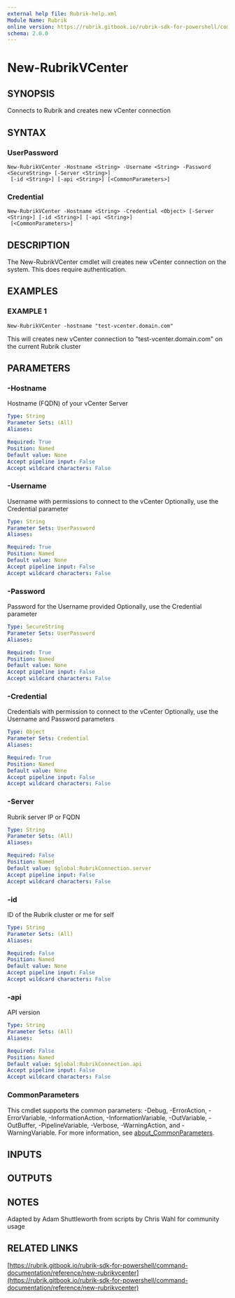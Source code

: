 ```yaml
---
external help file: Rubrik-help.xml
Module Name: Rubrik
online version: https://rubrik.gitbook.io/rubrik-sdk-for-powershell/command-documentation/reference/new-rubrikvcenter
schema: 2.0.0
---
```


# New-RubrikVCenter

## SYNOPSIS
Connects to Rubrik and creates new vCenter connection

## SYNTAX

### UserPassword
```
New-RubrikVCenter -Hostname <String> -Username <String> -Password <SecureString> [-Server <String>]
 [-id <String>] [-api <String>] [<CommonParameters>]
```

### Credential
```
New-RubrikVCenter -Hostname <String> -Credential <Object> [-Server <String>] [-id <String>] [-api <String>]
 [<CommonParameters>]
```

## DESCRIPTION
The New-RubrikVCenter cmdlet will  creates new vCenter connection on the system.
This does require authentication.

## EXAMPLES

### EXAMPLE 1
```
New-RubrikVCenter -hostname "test-vcenter.domain.com"
```

This will creates new vCenter connection to "test-vcenter.domain.com" on the current Rubrik cluster

## PARAMETERS

### -Hostname
Hostname (FQDN) of your vCenter Server

```yaml
Type: String
Parameter Sets: (All)
Aliases:

Required: True
Position: Named
Default value: None
Accept pipeline input: False
Accept wildcard characters: False
```

### -Username
Username with permissions to connect to the vCenter
Optionally, use the Credential parameter

```yaml
Type: String
Parameter Sets: UserPassword
Aliases:

Required: True
Position: Named
Default value: None
Accept pipeline input: False
Accept wildcard characters: False
```

### -Password
Password for the Username provided
Optionally, use the Credential parameter

```yaml
Type: SecureString
Parameter Sets: UserPassword
Aliases:

Required: True
Position: Named
Default value: None
Accept pipeline input: False
Accept wildcard characters: False
```

### -Credential
Credentials with permission to connect to the vCenter
Optionally, use the Username and Password parameters

```yaml
Type: Object
Parameter Sets: Credential
Aliases:

Required: True
Position: Named
Default value: None
Accept pipeline input: False
Accept wildcard characters: False
```

### -Server
Rubrik server IP or FQDN

```yaml
Type: String
Parameter Sets: (All)
Aliases:

Required: False
Position: Named
Default value: $global:RubrikConnection.server
Accept pipeline input: False
Accept wildcard characters: False
```

### -id
ID of the Rubrik cluster or me for self

```yaml
Type: String
Parameter Sets: (All)
Aliases:

Required: False
Position: Named
Default value: None
Accept pipeline input: False
Accept wildcard characters: False
```

### -api
API version

```yaml
Type: String
Parameter Sets: (All)
Aliases:

Required: False
Position: Named
Default value: $global:RubrikConnection.api
Accept pipeline input: False
Accept wildcard characters: False
```

### CommonParameters
This cmdlet supports the common parameters: -Debug, -ErrorAction, -ErrorVariable, -InformationAction, -InformationVariable, -OutVariable, -OutBuffer, -PipelineVariable, -Verbose, -WarningAction, and -WarningVariable. For more information, see [about_CommonParameters](http://go.microsoft.com/fwlink/?LinkID=113216).

## INPUTS

## OUTPUTS

## NOTES
Adapted by Adam Shuttleworth from scripts by Chris Wahl for community usage

## RELATED LINKS

[https://rubrik.gitbook.io/rubrik-sdk-for-powershell/command-documentation/reference/new-rubrikvcenter](https://rubrik.gitbook.io/rubrik-sdk-for-powershell/command-documentation/reference/new-rubrikvcenter)

